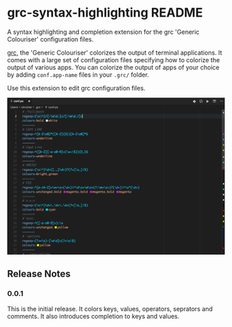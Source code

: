 # grc-syntax-highlighting README

A syntax highlighting and completion extension for the grc 'Generic Colouriser'
configuration files.

[grc](https://github.com/garabik/grc), the 'Generic Colouriser' colorizes the
output of terminal applications.  It comes with a large set of configuration
files specifying how to colorize the output of various apps.  You can colorize
the output of apps of your choice by adding `conf.app-name` files in your
`.grc/` folder.

Use this extension to edit grc configuration files.

![screenshot](doc/screenshot.png)

## Release Notes

### 0.0.1

This is the initial release.  It colors keys, values, operators, seprators and
comments.  It also introduces completion to keys and values.
